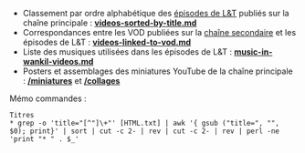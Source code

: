 * Classement par ordre alphabétique des [épisodes de L&T](https://www.youtube.com/c/wankilfr) publiés sur la chaîne principale : **[videos-sorted-by-title.md](videos-sorted-by-title.md)**
* Correspondances entre les VOD publiées sur la [chaîne secondaire](https://www.youtube.com/user/terracid) et les épisodes de L&T : **[videos-linked-to-vod.md](videos-linked-to-vod.md)**
* Liste des musiques utilisées dans les épisodes de L&T : **[music-in-wankil-videos.md](music-in-wankil-videos.md)**
* Posters et assemblages des miniatures YouTube de la chaîne principale : **[/miniatures](miniatures/)** et **[/collages](collages/)**

Mémo commandes :
```
Titres
* grep -o 'title="[^"]\+"' [HTML.txt] | awk '{ gsub ("title=", "", $0); print}' | sort | cut -c 2- | rev | cut -c 2- | rev | perl -ne 'print "* " . $_'
```
